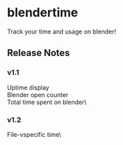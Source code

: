 # blendertime
Track your time and usage on blender!
## Release Notes
### v1.1
Uptime display\
Blender open counter\
Total time spent on blender\
### v1.2
File-vspecific time\
